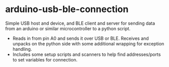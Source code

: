 # arduino-usb-ble-connection

Simple USB host and device, and BLE client and server for sending data from an arduino or similar microcontroller to a python script.
- Reads in from pin A0 and sends it over USB or BLE. Receives and unpacks on the python side with some additional wrapping for exception handling.
- Includes some setup scripts and scanners to help find addresses/ports to set variables for connection.
